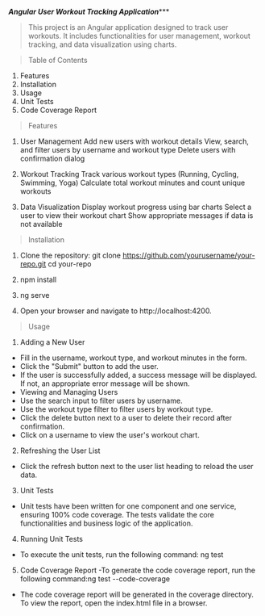 *************Angular User Workout Tracking Application****************
> This project is an Angular application designed to track user workouts. It includes functionalities for user management, workout tracking, and data visualization using charts.

> Table of Contents
1. Features
2. Installation
3. Usage
4. Unit Tests
5. Code Coverage Report

> Features

1. User Management
Add new users with workout details
View, search, and filter users by username and workout type
Delete users with confirmation dialog

2. Workout Tracking
Track various workout types (Running, Cycling, Swimming, Yoga)
Calculate total workout minutes and count unique workouts

3. Data Visualization
Display workout progress using bar charts
Select a user to view their workout chart
Show appropriate messages if data is not available

> Installation
1. Clone the repository:
git clone https://github.com/yourusername/your-repo.git
cd your-repo

2. npm install

3. ng serve

4. Open your browser and navigate to http://localhost:4200.

> Usage

1. Adding a New User
- Fill in the username, workout type, and workout minutes in the form.
- Click the "Submit" button to add the user.
- If the user is successfully added, a success message will be displayed. If not, an appropriate error message will be shown.
- Viewing and Managing Users
- Use the search input to filter users by username.
- Use the workout type filter to filter users by workout type.
- Click the delete button next to a user to delete their record after confirmation.
- Click on a username to view the user's workout chart.

2. Refreshing the User List
- Click the refresh button next to the user list heading to reload the user data.

3. Unit Tests
- Unit tests have been written for one component and one service, ensuring 100% code coverage. The tests validate the core functionalities and business logic of the application.

4. Running Unit Tests
- To execute the unit tests, run the following command: ng test

5. Code Coverage Report
-To generate the code coverage report, run the following command:ng test --code-coverage
- The code coverage report will be generated in the coverage directory. To view the report, open the index.html file in a browser.

